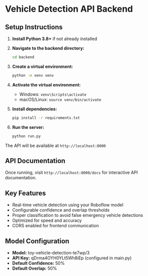 
# Vehicle Detection API Backend

## Setup Instructions

1. **Install Python 3.8+** if not already installed

2. **Navigate to the backend directory:**
   ```bash
   cd backend
   ```

3. **Create a virtual environment:**
   ```bash
   python -m venv venv
   ```

4. **Activate the virtual environment:**
   - Windows: `venv\Scripts\activate`
   - macOS/Linux: `source venv/bin/activate`

5. **Install dependencies:**
   ```bash
   pip install -r requirements.txt
   ```

6. **Run the server:**
   ```bash
   python run.py
   ```

The API will be available at `http://localhost:8000`

## API Documentation

Once running, visit `http://localhost:8000/docs` for interactive API documentation.

## Key Features

- Real-time vehicle detection using your Roboflow model
- Configurable confidence and overlap thresholds
- Proper classification to avoid false emergency vehicle detections
- Optimized for speed and accuracy
- CORS enabled for frontend communication

## Model Configuration

- **Model:** toy-vehicle-detection-te7wp/3
- **API Key:** qDrma4OYH0YLt5Wh8iEp (configured in main.py)
- **Default Confidence:** 50%
- **Default Overlap:** 50%
